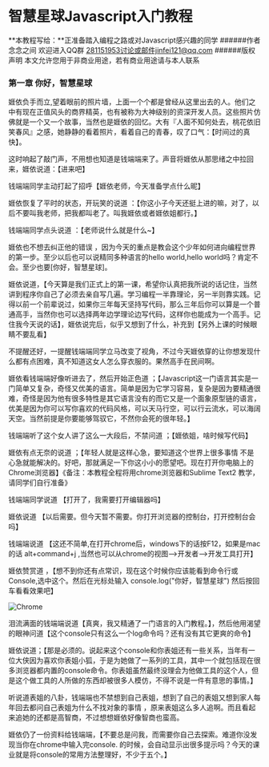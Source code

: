 # 智慧星球Javascript入门教程
**本教程写给：**正准备踏入编程之路或对Javascript感兴趣的同学
######作者  念念之间 欢迎进入QQ群 281151953讨论或邮件jinfei121@qq.com
######版权声明   本文允许您用于非商业用途，若有商业用途请与本人联系

### 第一章 你好，智慧星球

娾依负手而立,望着眼前的照片墙，上面一个个都是曾经从这里出去的人。他们之中有现在正值风头的商界精英，也有被称为大神级别的资深开发人员。这些照片仿佛就是一个又一个故事，当然也是娾依的回忆。大有『人面不知何处去，桃花依旧笑春风』之感，她静静的看着照片，看着自己的青春，叹了口气：【时间过的真快】。

这时响起了敲门声，不用想也知道是钱端端来了。声音将娾依从那思绪之中拉回来，娾依说道：【进来吧】

钱端端同学主动打起了招呼【娾依老师，今天准备学点什么昵】

娾依恢复了平时的状态，开玩笑的说道 ：【你这小子今天还挺上进的嘛，对了，以后不要叫我老师，把我都叫老了。叫我娾依或者娾依姐都行。】

钱端端同学点头说道 ：【老师说什么就是什么~】

娾依也不想去纠正他的错误 ，因为今天的重点是教会这个少年如何进向编程世界的第一步。至少以后也可以说精同多种语言的hello world,hello world吗？肯定不会。至少也要[你好，智慧星球]。

娾依说道，【今天算是我们正式上的第一课，希望你认真把我所说的话记住，当然讲到程序你自己了必须去亲自写几遍。学习编程一半靠理论，另一半则靠实践。记得以前一个前辈说过，如果你三年每天坚持写代码，那么三年后你可以算是一个普通高手，当然你也可以选择两年边学理论边写代码，这样你也能成为一个高手。记住我今天说的话】，娾依说完后，似乎又想到了什么，补充到【另外上课的时候眼睛不要乱看】


不提醒还好，一提醒钱端端同学立马改变了视角，不过今天娾依穿的让你想发现什么都有点困难，真不知道这女人怎么穿衣服的。果然高手在民间啊。

娾依看钱端端好像听进去了，然后开始正色道 ；【Javascript这一门语言其实是一门简单又复杂，奇怪又优美的语言。简单是因为它学习容易，复杂是因为要精通很难，奇怪是因为他有很多特性是其它语言没有的而它又是一个面象原型链的语言，优美是因为你可以写你喜欢的代码风格，可以天马行空，可以行云流水，可以海阔天空。当然前提是你要能够驾驭它，不然你会死的很年轻。】

钱端端听了这个女人讲了这么一大段后，不禁问道 ；【娾依姐，啥时候写代码】

娾依有点无奈的说道 ；【年轻人就是这样心急，要知道这个世界上很多事情 不是心急就能解决的。好吧，那就满足一下你这小小的愿望吧。现在打开你电脑上的Chrome浏览器】《备注：本教程全程将用chrome浏览器和Sublime Text2 教学，请同学们自行准备》

钱端端同学说道 【打开了，我需要打开编辑器吗】

娾依说道 【以后需要。但今天暂不需要。你打开浏览器的控制台，打开控制台会吗】

钱端端说道 【这还不简单,在打开chrome后，windows下的话按F12，如果是mac 的话 alt+command+j ,当然也可以从chrome的视图-->开发者-->开发工具打开】


娾依赞赏道 ，【想不到你还有点常识，现在这个时候你应该能看到命令行或Console,选中这个。然后在光标处输入 console.log("你好，智慧星球")  然后按回车看看效果吧】

![Chrome](https://raw.githubusercontent.com/WisdomPlanet/WisdomPlanet-Javascript-Primer/master/img/chrome.png)

泪流满面的钱端端说道【真爽，我又精通了一门语言的入门教程。】，然后他用渴望的眼神问道【这个console只有这么一个log命令吗？还有没有其它更爽的命令】

娾依说道；【那是必须的。说起来这个console和你表姐还有一些关系，当年有一位大侠因为喜欢你表姐小狐，于是为她做了一系列的工具，其中一个就包括现在很多浏览器都内置的console命令。你表姐虽然最终没理会为他做工具的这个人，但是这个做工具的人所做的东西却被很多人模仿，不得不说是一件有意思的事情。】


听说道表姐的八卦，钱端端也不禁想到自己表姐，想到了自己的表姐又想到家人每年回去都问自己表姐为什么不找对象的事情 ，原来表姐这么多人追啊。而且看起来追她的还都是高智商，不过想想娾依好像智商也蛮高。

娾依仍了一份资料给钱端端，【不要总是问我，而需要你自己去探索。难道你没发现当你在chrome中输入完console. 的时候，会自动显示出很多提示吗？今天的课业就是将console的常用方法整理好，不少于五个。】



